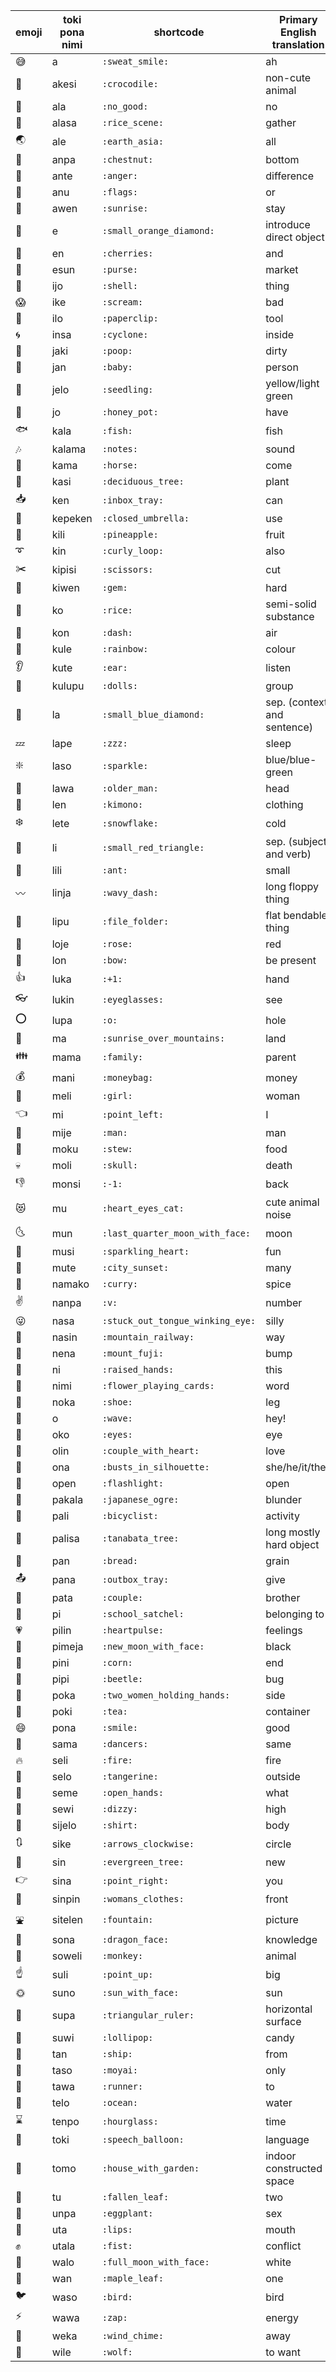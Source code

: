 | emoji | toki pona nimi | shortcode                        | Primary English translation |
|-------|----------------|----------------------------------|-----------------------------|
| 😅    | a              | `:sweat_smile:`                  | ah                          |
| 🐊    | akesi          | `:crocodile:`                    | non-cute animal             |
| 🙅    | ala            | `:no_good:`                      | no                          |
| 🎑    | alasa          | `:rice_scene:`                   | gather                      |
| 🌏    | ale            | `:earth_asia:`                   | all                         |
| 🌰    | anpa           | `:chestnut:`                     | bottom                      |
| 💢    | ante           | `:anger:`                        | difference                  |
| 🎏    | anu            | `:flags:`                        | or                          |
| 🌅    | awen           | `:sunrise:`                      | stay                        |
| 🔸    | e              | `:small_orange_diamond:`         | introduce direct object     |
| 🍒    | en             | `:cherries:`                     | and                         |
| 👛    | esun           | `:purse:`                        | market                      |
| 🐚    | ijo            | `:shell:`                        | thing                       |
| 😱    | ike            | `:scream:`                       | bad                         |
| 📎    | ilo            | `:paperclip:`                    | tool                        |
| 🌀    | insa           | `:cyclone:`                      | inside                      |
| 💩    | jaki           | `:poop:`                         | dirty                       |
| 👶    | jan            | `:baby:`                         | person                      |
| 🌱    | jelo           | `:seedling:`                     | yellow/light green          |
| 🍯    | jo             | `:honey_pot:`                    | have                        |
| 🐟    | kala           | `:fish:`                         | fish                        |
| 🎶    | kalama         | `:notes:`                        | sound                       |
| 🐴    | kama           | `:horse:`                        | come                        |
| 🌳    | kasi           | `:deciduous_tree:`               | plant                       |
| 📥    | ken            | `:inbox_tray:`                   | can                         |
| 🌂    | kepeken        | `:closed_umbrella:`              | use                         |
| 🍍    | kili           | `:pineapple:`                    | fruit                       |
| ➰    | kin            | `:curly_loop:`                   | also                        |
| ✂️     | kipisi         | `:scissors:`                     | cut                         |
| 💎    | kiwen          | `:gem:`                          | hard                        |
| 🍚    | ko             | `:rice:`                         | semi-solid substance        |
| 💨    | kon            | `:dash:`                         | air                         |
| 🌈    | kule           | `:rainbow:`                      | colour                      |
| 👂    | kute           | `:ear:`                          | listen                      |
| 🎎    | kulupu         | `:dolls:`                        | group                       |
| 🔹    | la             | `:small_blue_diamond:`           | sep. (context and sentence) |
| 💤    | lape           | `:zzz:`                          | sleep                       |
| ❇️     | laso           | `:sparkle:`                      | blue/blue-green             |
| 👴    | lawa           | `:older_man:`                    | head                        |
| 👘    | len            | `:kimono:`                       | clothing                    |
| ❄️     | lete           | `:snowflake:`                    | cold                        |
| 🔺    | li             | `:small_red_triangle:`           | sep. (subject and verb)     |
| 🐜    | lili           | `:ant:`                          | small                       |
| 〰️    | linja          | `:wavy_dash:`                    | long floppy thing           |
| 📁    | lipu           | `:file_folder:`                  | flat bendable thing         |
| 🌹    | loje           | `:rose:`                         | red                         |
| 🙇    | lon            | `:bow:`                          | be present                  |
| 👍    | luka           | `:+1:`                           | hand                        |
| 👓    | lukin          | `:eyeglasses:`                   | see                         |
| ⭕️    | lupa           | `:o:`                            | hole                        |
| 🌄    | ma             | `:sunrise_over_mountains:`       | land                        |
| 👪    | mama           | `:family:`                       | parent                      |
| 💰    | mani           | `:moneybag:`                     | money                       |
| 👧    | meli           | `:girl:`                         | woman                       |
| 👈    | mi             | `:point_left:`                   | I                           |
| 👨    | mije           | `:man:`                          | man                         |
| 🍲    | moku           | `:stew:`                         | food                        |
| 💀    | moli           | `:skull:`                        | death                       |
| 👎    | monsi          | `:-1:`                           | back                        |
| 😻    | mu             | `:heart_eyes_cat:`               | cute animal noise           |
| 🌜    | mun            | `:last_quarter_moon_with_face:`  | moon                        |
| 💖    | musi           | `:sparkling_heart:`              | fun                         |
| 🌆    | mute           | `:city_sunset:`                  | many                        |
| 🍛    | namako         | `:curry:`                        | spice                       |
| ✌️     | nanpa          | `:v:`                            | number                      |
| 😜    | nasa           | `:stuck_out_tongue_winking_eye:` | silly                       |
| 🚞    | nasin          | `:mountain_railway:`             | way                         |
| 🗻    | nena           | `:mount_fuji:`                   | bump                        |
| 🙌    | ni             | `:raised_hands:`                 | this                        |
| 🎴    | nimi           | `:flower_playing_cards:`         | word                        |
| 👞    | noka           | `:shoe:`                         | leg                         |
| 👋    | o              | `:wave:`                         | hey!                        |
| 👀    | oko            | `:eyes:`                         | eye                         |
| 💑    | olin           | `:couple_with_heart:`            | love                        |
| 👥    | ona            | `:busts_in_silhouette:`          | she/he/it/they              |
| 🔦    | open           | `:flashlight:`                   | open                        |
| 👹    | pakala         | `:japanese_ogre:`                | blunder                     |
| 🚴    | pali           | `:bicyclist:`                    | activity                    |
| 🎋    | palisa         | `:tanabata_tree:`                | long mostly hard object     |
| 🍞    | pan            | `:bread:`                        | grain                       |
| 📤    | pana           | `:outbox_tray:`                  | give                        |
| 👫    | pata           | `:couple:`                       | brother                     |
| 🎒    | pi             | `:school_satchel:`               | belonging to                |
| 💗    | pilin          | `:heartpulse:`                   | feelings                    |
| 🌚    | pimeja         | `:new_moon_with_face:`           | black                       |
| 🌽    | pini           | `:corn:`                         | end                         |
| 🐞    | pipi           | `:beetle:`                       | bug                         |
| 👭    | poka           | `:two_women_holding_hands:`      | side                        |
| 🍵    | poki           | `:tea:`                          | container                   |
| 😄    | pona           | `:smile:`                        | good                        |
| 👯    | sama           | `:dancers:`                      | same                        |
| 🔥    | seli           | `:fire:`                         | fire                        |
| 🍊    | selo           | `:tangerine:`                    | outside                     |
| 👐    | seme           | `:open_hands:`                   | what                        |
| 💫    | sewi           | `:dizzy:`                        | high                        |
| 👕    | sijelo         | `:shirt:`                        | body                        |
| 🔃    | sike           | `:arrows_clockwise:`             | circle                      |
| 🌲    | sin            | `:evergreen_tree:`               | new                         |
| 👉    | sina           | `:point_right:`                  | you                         |
| 👚    | sinpin         | `:womans_clothes:`               | front                       |
| ⛲️    | sitelen        | `:fountain:`                     | picture                     |
| 🐲    | sona           | `:dragon_face:`                  | knowledge                   |
| 🐒    | soweli         | `:monkey:`                       | animal                      |
| ☝️     | suli           | `:point_up:`                     | big                         |
| 🌞    | suno           | `:sun_with_face:`                | sun                         |
| 📐    | supa           | `:triangular_ruler:`             | horizontal surface          |
| 🍭    | suwi           | `:lollipop:`                     | candy                       |
| 🚢    | tan            | `:ship:`                         | from                        |
| 🗿    | taso           | `:moyai:`                        | only                        |
| 🏃    | tawa           | `:runner:`                       | to                          |
| 🌊    | telo           | `:ocean:`                        | water                       |
| ⌛️    | tenpo          | `:hourglass:`                    | time                        |
| 💬    | toki           | `:speech_balloon:`               | language                    |
| 🏡    | tomo           | `:house_with_garden:`            | indoor constructed space    |
| 🍂    | tu             | `:fallen_leaf:`                  | two                         |
| 🍆    | unpa           | `:eggplant:`                     | sex                         |
| 👄    | uta            | `:lips:`                         | mouth                       |
| ✊    | utala          | `:fist:`                         | conflict                    |
| 🌝    | walo           | `:full_moon_with_face:`          | white                       |
| 🍁    | wan            | `:maple_leaf:`                   | one                         |
| 🐦    | waso           | `:bird:`                         | bird                        |
| ⚡️    | wawa           | `:zap:`                          | energy                      |
| 🎐    | weka           | `:wind_chime:`                   | away                        |
| 🐺    | wile           | `:wolf:`                         | to want                     |
